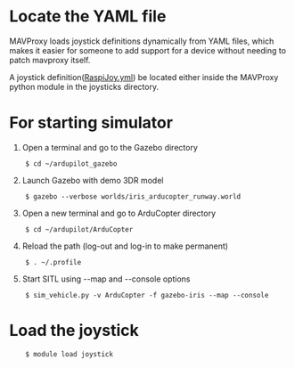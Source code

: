 # Locate the YAML file
MAVProxy loads joystick definitions dynamically from YAML
files, which makes it easier for someone to add support for a device
without needing to patch mavproxy itself.  

A joystick definition([RaspiJoy.yml](https://github.com/sevvalmehder/RaspiJoy/blob/master/src/HostSide/RaspiJoy.yml)) be located either inside the MAVProxy python module in the joysticks directory.

# For starting simulator

1) Open a terminal and go to the Gazebo directory
```
	$ cd ~/ardupilot_gazebo
```

2) Launch Gazebo with demo 3DR model
```
	$ gazebo --verbose worlds/iris_arducopter_runway.world
```
3) Open a new terminal and go to ArduCopter directory

```
	$ cd ~/ardupilot/ArduCopter
```

4) Reload the path (log-out and log-in to make permanent)
```
	$ . ~/.profile
```

5) Start SITL using --map and --console options
```
	$ sim_vehicle.py -v ArduCopter -f gazebo-iris --map --console
```

# Load the joystick
```
	$ module load joystick
```

